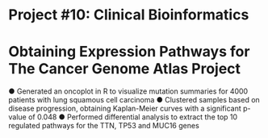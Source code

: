 # Project #10: Clinical Bioinformatics
# Obtaining Expression Pathways for The Cancer Genome Atlas Project

● Generated an oncoplot in R to visualize mutation summaries for 4000 patients with lung squamous cell carcinoma
● Clustered samples based on disease progression, obtaining Kaplan-Meier curves with a significant p-value of 0.048
● Performed differential analysis to extract the top 10 regulated pathways for the TTN, TP53 and MUC16 genes              
